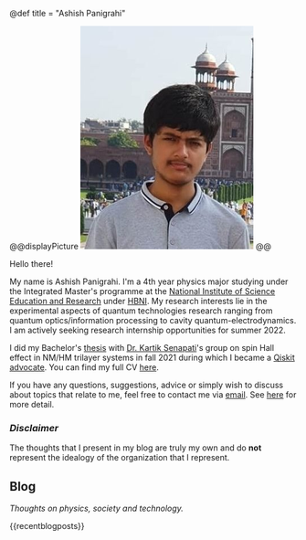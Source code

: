 @def title = "Ashish Panigrahi"

@@displayPicture
![me](assets/images/my-passport-photo.jpg)
@@

Hello there!

My name is Ashish Panigrahi. I'm a 4th year physics major studying under the Integrated Master's programme at the [National Institute of Science Education and Research](https://www.niser.ac.in) under [HBNI](http://www.hbni.ac.in/). My research interests lie in the experimental aspects of quantum technologies research ranging from quantum optics/information processing to cavity quantum-electrodynamics. I am actively seeking research internship opportunities for summer 2022.

I did my Bachelor's [thesis](assets/files/thesis.pdf) with [Dr. Kartik Senapati](https://www.niser.ac.in/users/kartik#profile-main)'s group on spin Hall effect in NM/HM trilayer systems in fall 2021 during which I became a [Qiskit advocate](https://qiskit.org/advocates/). You can find my full CV [here](assets/files/cv.pdf).

If you have any questions, suggestions, advice or simply wish to discuss about topics that relate to me, feel free to contact me via [email](mailto:ashish.panigrahi@niser.ac.in). See [here](contact/) for more detail.

### *Disclaimer*

The thoughts that I present in my blog are truly my own and do **not** represent the idealogy of the organization that I represent.

## Blog

_Thoughts on physics, society and technology._

{{recentblogposts}}
